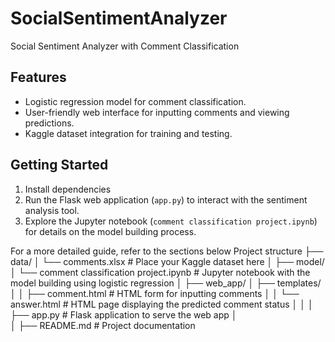 # SocialSentimentAnalyzer
Social Sentiment Analyzer with Comment Classification

## Features

- Logistic regression model for comment classification.
- User-friendly web interface for inputting comments and viewing predictions.
- Kaggle dataset integration for training and testing.

## Getting Started

1. Install dependencies
2. Run the Flask web application (`app.py`) to interact with the sentiment analysis tool.
3. Explore the Jupyter notebook (`comment classification project.ipynb`) for details on the model building process.

For a more detailed guide, refer to the sections below
Project structure
├── data/
│   └── comments.xlsx      # Place your Kaggle dataset here
│
├── model/
│   └── comment classification project.ipynb  # Jupyter notebook with the model building using logistic regression
│
├── web_app/
│   ├── templates/
│   │   ├── comment.html       # HTML form for inputting comments
│   │   └── answer.html        # HTML page displaying the predicted comment status
│   │
│   ├── app.py                 # Flask application to serve the web app
│  
│
├── README.md                  # Project documentation

